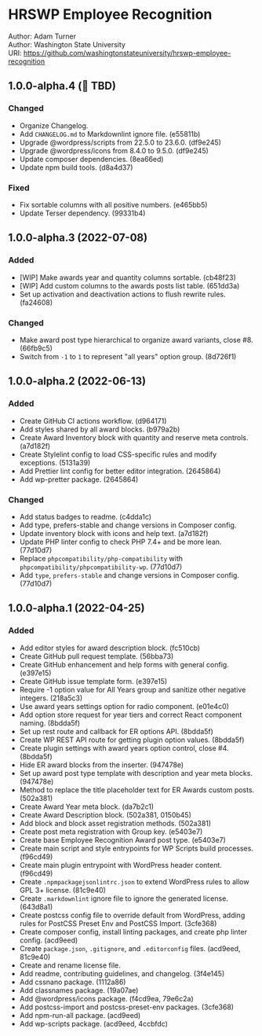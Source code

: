 # HRSWP Employee Recognition

Author: Adam Turner  
Author: Washington State University  
URI: <https://github.com/washingtonstateuniversity/hrswp-employee-recognition>

<!--
Changelog formatting (http://semver.org/):

## Major.MinorAddorDeprec.Bugfix YYYY-MM-DD

### Added (for new features.)
### Changed (for changes in existing functionality.)
### Deprecated (for soon-to-be removed features.)
### Removed (for now removed features.)
### Fixed (for any bug fixes.)
### Security (in case of vulnerabilities.)
-->

## 1.0.0-alpha.4 (:construction: TBD)

### Changed

- Organize Changelog.
- Add `CHANGELOG.md` to Markdownlint ignore file. (e55811b)
- Upgrade @wordpress/scripts from 22.5.0 to 23.6.0. (df9e245)
- Upgrade @wordpress/icons from 8.4.0 to 9.5.0. (df9e245)
- Update composer dependencies. (8ea66ed)
- Update npm build tools. (d8a4d37)

### Fixed

- Fix sortable columns with all positive numbers. (e465bb5)
- Update Terser dependency. (99331b4)

## 1.0.0-alpha.3 (2022-07-08)

### Added

- [WIP] Make awards year and quantity columns sortable. (cb48f23)
- [WIP] Add custom columns to the awards posts list table. (651dd3a)
- Set up activation and deactivation actions to flush rewrite rules. (fa24608)

### Changed

- Make award post type hierarchical to organize award variants, close #8. (66fb9c5)
- Switch from `-1` to `1` to represent "all years" option group. (8d726f1)

## 1.0.0-alpha.2 (2022-06-13)

### Added

- Create GitHub CI actions workflow. (d964171)
- Add styles shared by all award blocks. (b979a2b)
- Create Award Inventory block with quantity and reserve meta controls. (a7d182f)
- Create Stylelint config to load CSS-specific rules and modify exceptions. (5131a39)
- Add Prettier lint config for better editor integration. (2645864)
- Add wp-pretter package. (2645864)

### Changed

- Add status badges to readme. (c4dda1c)
- Add type, prefers-stable and change versions in Composer config.
- Update inventory block with icons and help text. (a7d182f)
- Update PHP linter config to check PHP 7.4+ and be more lean. (77d10d7)
- Replace `phpcompatibility/php-compatibility` with `phpcompatibility/phpcompatibility-wp`. (77d10d7)
- Add `type`, `prefers-stable` and change versions in Composer config. (77d10d7)

## 1.0.0-alpha.1 (2022-04-25)

### Added

- Add editor styles for award description block. (fc510cb)
- Create GitHub pull request template. (56bba73)
- Create GitHub enhancement and help forms with general config. (e397e15)
- Create GitHub issue template form. (e397e15)
- Require -1 option value for All Years group and sanitize other negative integers. (218a5c3)
- Use award years settings option for radio component. (e01e4c0)
- Add option store request for year tiers and correct React component naming. (8bdda5f)
- Set up rest route and callback for ER options API. (8bdda5f)
- Create WP REST API route for getting plugin option values. (8bdda5f)
- Create plugin settings with award years option control, close #4. (8bdda5f)
- Hide ER award blocks from the inserter. (947478e)
- Set up award post type template with description and year meta blocks. (947478e)
- Method to replace the title placeholder text for ER Awards custom posts. (502a381)
- Create Award Year meta block. (da7b2c1)
- Create Award Description block. (502a381, 0150b45)
- Add block and block asset registration methods. (502a381)
- Create post meta registration with Group key. (e5403e7)
- Create base Employee Recognition Award post type. (e5403e7)
- Create main script and style entrypoints for WP Scripts build processes. (f96cd49)
- Create main plugin entrypoint with WordPress header content. (f96cd49)
- Create `.npmpackagejsonlintrc.json` to extend WordPress rules to allow GPL 3+ license. (81c9e40)
- Create `.markdownlint` ignore file to ignore the generated license. (643d8a1)
- Create postcss config file to override default from WordPress, adding rules for PostCSS Preset Env and PostCSS Import. (3cfe368)
- Create composer config, install linting packages, and create php linter config. (acd9eed)
- Create `package.json`, `.gitignore`, and `.editorconfig` files. (acd9eed, 81c9e40)
- Create and rename license file.
- Add readme, contributing guidelines, and changelog. (3f4e145) 
- Add cssnano package. (1112a86)
- Add classnames package. (19a07ae)
- Add @wordpress/icons package. (f4cd9ea, 79e6c2a)
- Add postcss-import and postcss-preset-env packages. (3cfe368)
- Add npm-run-all package. (acd9eed)
- Add wp-scripts package. (acd9eed, 4ccbfdc)
